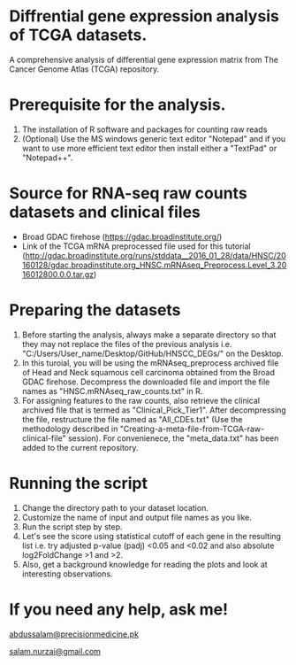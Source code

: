 # Diffrential gene expression analysis of TCGA datasets.
A comprehensive analysis of differential gene expression matrix from The Cancer Genome Atlas (TCGA) repository.

# Prerequisite for the analysis.
1. The installation of R software and packages for counting raw reads 
2. (Optional) Use the MS windows generic text editor "Notepad" and if you want to use more efficient text editor then install either a "TextPad" or "Notepad++".   

# Source for RNA-seq raw counts datasets and clinical files
* Broad GDAC firehose (https://gdac.broadinstitute.org/)
* Link of the TCGA mRNA preprocessed file used for this tutorial (http://gdac.broadinstitute.org/runs/stddata__2016_01_28/data/HNSC/20160128/gdac.broadinstitute.org_HNSC.mRNAseq_Preprocess.Level_3.2016012800.0.0.tar.gz)

# Preparing the datasets
1. Before starting the analysis, always make a separate directory so that they may not replace the files of the previous analysis i.e. "C:/Users/User_name/Desktop/GitHub/HNSCC_DEGs/" on the Desktop.   
2. In this turoial, you will be using the mRNAseq_preprocess archived file of Head and Neck squamous cell carcinoma obtained from the Broad GDAC firehose. Decompress the downloaded file and import the file names as "HNSC.mRNAseq_raw_counts.txt" in R.   
3. For assigning features to the raw counts, also retrieve the clinical archived file that is termed as "Clinical_Pick_Tier1". After decompressing the file, restructure the file named as "All_CDEs.txt" (Use the methodology described in "Creating-a-meta-file-from-TCGA-raw-clinical-file" session). For convenienece, the "meta_data.txt" has been added to the current repository. 
# Running the script
1. Change the directory path to your dataset location. 
2. Customize the name of input and output file names as you like. 
3. Run the script step by step.
4. Let's see the score using statistical cutoff of each gene in the resulting list i.e. try adjusted p-value (padj) <0.05 and <0.02 and also absolute log2FoldChange >1 and >2.
5. Also, get a background knowledge for reading the plots and look at interesting observations.  

# If you need any help, ask me!
abdussalam@precisionmedicine.pk

salam.nurzai@gmail.com



